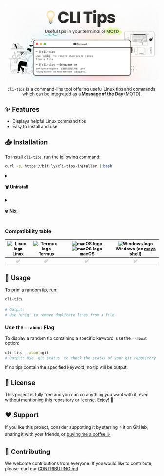 <!-- markdownlint-disable first-line-h1 no-inline-html -->

<div align="center">

![CLI Tips Banner](assets/banner.png)

`cli-tips` is a command-line tool offering useful Linux tips and commands, which can be integrated as a **Message of the Day** (MOTD).

</div>

## ✨ Features

- Displays helpful Linux command tips
- Easy to install and use

## 📥 Installation

To install `cli-tips`, run the following command:

```bash
curl -sL https://bit.ly/cli-tips-installer | bash
```

<details>
<summary>
    <h4>🗑️ Uninstall</h4>
</summary>

To uninstall `cli-tips`, run the following command:

```bash
sudo rm -rf ${PREFIX:-/usr$([ "$(uname)" = "Darwin" ] && echo "/local")}/{bin,share}/cli-tips && hash -r
```

> **ℹ️ Note**:
>
> If you want to remove this tool from **Termux**, run the above command without `sudo`.

</details>

<details>
<summary>
    <h4>❄️ Nix</h4>
</summary>

For Nix the package manager, the package name is `cli-tips`. You should consult [the Nix manual](https://nixos.org/manual/nixpkgs/stable/#sec-declarative-package-management)
on how to properly install packages.

</details>

### Compatibility table

| <div><img src="https://upload.wikimedia.org/wikipedia/commons/f/f1/Icons8_flat_linux.svg" alt="Linux logo" width="30"/></div> **Linux** | <div><img src="https://upload.wikimedia.org/wikipedia/commons/b/b5/Termux.svg" alt="Termux logo" width="30"/></div> **Termux** | <div><img src="https://github.com/okineadev/dotload/raw/refs/heads/main/public/macos-dark-logo.svg#gh-light-mode-only" alt="macOS logo" width="30"/><img src="https://github.com/okineadev/dotload/raw/refs/heads/main/public/macos-light-logo.svg#gh-dark-mode-only" alt="macOS logo" width="30"/></div> **macOS** | <div><img src="https://github.com/okineadev/dotload/assets/81070564/99544c04-51e7-41b5-95f7-0828cfc97617" alt="Windows logo" width="30"/></div> **Windows** (on [msys shell](https://www.msys2.org/)) |
| :-------------------------------------------------------------------------------------------------------------------------------------: | :----------------------------------------------------------------------------------------------------------------------------: | :-----------------------------------------------------------------------------------------------------------------------------------------------------------------------------------------------------------------------------------------------------------------------------------------------------------------: | :---------------------------------------------------------------------------------------------------------------------------------------------------------------------------------------------------: |
|                                                                   ✅                                                                    |                                                               ✅                                                               |                                                                                                                                                         ✅                                                                                                                                                          |                                                                                                  ✅                                                                                                   |

## 🚀 Usage

To print a random tip, run:

```bash
cli-tips

# Output:
# Use 'uniq' to remove duplicate lines from a file
```

### Use the `--about` Flag

To display a random tip containing a specific keyword, use the `--about` option:

```bash
cli-tips --about=git
# Output: Use 'git status' to check the status of your git repository
```

If no tips contain the specified keyword, no tip will be output.

## 📝 License

This project is fully free and you can do anything you want with it, even without mentioning this repository or license. Enjoy! 🚀

## ❤️ Support

If you like this project, consider supporting it by starring ⭐ it on GitHub, sharing it with your friends, or [buying me a coffee ☕](https://github.com/cli-stuff/cli-tips?sponsor=1)

## 🤝 Contributing

We welcome contributions from everyone. If you would like to contribute, please read our [CONTRIBUTING.md](CONTRIBUTING.md)
